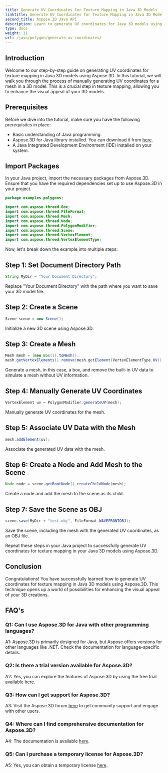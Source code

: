 ```yaml
---
title: Generate UV Coordinates for Texture Mapping in Java 3D Models
linktitle: Generate UV Coordinates for Texture Mapping in Java 3D Models
second_title: Aspose.3D Java API
description: Learn to generate UV coordinates for Java 3D models using Aspose.3D. Enhance texture mapping in your projects with this step-by-step guide.
type: docs
weight: 11
url: /java/polygon/generate-uv-coordinates/
---
```

## Introduction

Welcome to our step-by-step guide on generating UV coordinates for texture mapping in Java 3D models using Aspose.3D. In this tutorial, we will walk you through the process of manually generating UV coordinates for a mesh in a 3D model. This is a crucial step in texture mapping, allowing you to enhance the visual appeal of your 3D models.

## Prerequisites

Before we dive into the tutorial, make sure you have the following prerequisites in place:

- Basic understanding of Java programming.
- Aspose.3D for Java library installed. You can download it from [here](https://releases.aspose.com/3d/java/).
- A Java Integrated Development Environment (IDE) installed on your system.

## Import Packages

In your Java project, import the necessary packages from Aspose.3D. Ensure that you have the required dependencies set up to use Aspose.3D in your project.

```java
package examples.polygons;

import com.aspose.threed.Box;
import com.aspose.threed.FileFormat;
import com.aspose.threed.Mesh;
import com.aspose.threed.Node;
import com.aspose.threed.PolygonModifier;
import com.aspose.threed.Scene;
import com.aspose.threed.VertexElement;
import com.aspose.threed.VertexElementType;
```

Now, let's break down the example into multiple steps:

## Step 1: Set Document Directory Path

```java
String MyDir = "Your Document Directory";
```

Replace "Your Document Directory" with the path where you want to save your 3D model file.

## Step 2: Create a Scene

```java
Scene scene = new Scene();
```

Initialize a new 3D scene using Aspose.3D.

## Step 3: Create a Mesh

```java
Mesh mesh = (new Box()).toMesh();
mesh.getVertexElements().remove(mesh.getElement(VertexElementType.UV));
```

Generate a mesh, in this case, a box, and remove the built-in UV data to simulate a mesh without UV information.

## Step 4: Manually Generate UV Coordinates

```java
VertexElement uv = PolygonModifier.generateUV(mesh);
```

Manually generate UV coordinates for the mesh.

## Step 5: Associate UV Data with the Mesh

```java
mesh.addElement(uv);
```

Associate the generated UV data with the mesh.

## Step 6: Create a Node and Add Mesh to the Scene

```java
Node node = scene.getRootNode().createChildNode(mesh);
```

Create a node and add the mesh to the scene as its child.

## Step 7: Save the Scene as OBJ

```java
scene.save(MyDir + "test.obj", FileFormat.WAVEFRONTOBJ);
```

Save the scene, including the mesh with the generated UV coordinates, as an OBJ file.

Repeat these steps in your Java project to successfully generate UV coordinates for texture mapping in your Java 3D models using Aspose.3D.

## Conclusion

Congratulations! You have successfully learned how to generate UV coordinates for texture mapping in Java 3D models using Aspose.3D. This technique opens up a world of possibilities for enhancing the visual appeal of your 3D creations.

## FAQ's

### Q1: Can I use Aspose.3D for Java with other programming languages?

A1: Aspose.3D is primarily designed for Java, but Aspose offers versions for other languages like .NET. Check the documentation for language-specific details.

### Q2: Is there a trial version available for Aspose.3D?

A2: Yes, you can explore the features of Aspose.3D by using the free trial available [here](https://releases.aspose.com/).

### Q3: How can I get support for Aspose.3D?

A3: Visit the Aspose.3D forum [here](https://forum.aspose.com/c/3d/18) to get community support and engage with other users.

### Q4: Where can I find comprehensive documentation for Aspose.3D?

A4: The documentation is available [here](https://reference.aspose.com/3d/java/).

### Q5: Can I purchase a temporary license for Aspose.3D?

A5: Yes, you can obtain a temporary license [here](https://purchase.aspose.com/temporary-license/).
